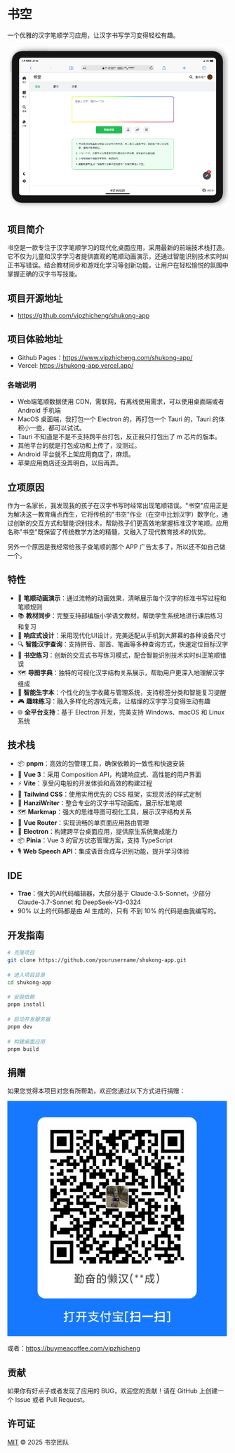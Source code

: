 # 书空

一个优雅的汉字笔顺学习应用，让汉字书写学习变得轻松有趣。

![](./screenshots/home.png)

## 项目简介

书空是一款专注于汉字笔顺学习的现代化桌面应用，采用最新的前端技术栈打造。它不仅为儿童和汉字学习者提供直观的笔顺动画演示，还通过智能识别技术实时纠正书写错误。结合教材同步和游戏化学习等创新功能，让用户在轻松愉悦的氛围中掌握正确的汉字书写技能。

## 项目开源地址

- https://github.com/vipzhicheng/shukong-app

## 项目体验地址

- Github Pages：https://www.vipzhicheng.com/shukong-app/
- Vercel: https://shukong-app.vercel.app/

### 各端说明

- Web端笔顺数据使用 CDN，需联网，有离线使用需求，可以使用桌面端或者 Android 手机端
- MacOS 桌面端，我打包一个 Electron 的，再打包一个 Tauri 的，Tauri 的体积小一些，都可以试试。
- Tauri 不知道是不是不支持跨平台打包，反正我只打包出了 m 芯片的版本。
- 其他平台的就是打包成功和上传了，没测过。
- Android 平台就不上架应用商店了，麻烦。
- 苹果应用商店还没弄明白，以后再弄。

## 立项原因

作为一名家长，我发现我的孩子在汉字书写时经常出现笔顺错误。"书空"应用正是为解决这一教育痛点而生，它将传统的"书空"作业（在空中比划汉字）数字化，通过创新的交互方式和智能识别技术，帮助孩子们更高效地掌握标准汉字笔顺。应用名称"书空"既保留了传统教学方法的精髓，又融入了现代教育技术的优势。

另外一个原因是我经常给孩子查笔顺的那个 APP 广告太多了，所以还不如自己做一个。

## 特性

- 🎯 **笔顺动画演示**：通过流畅的动画效果，清晰展示每个汉字的标准书写过程和笔顺规则
- 📚 **教材同步**：完整支持部编版小学语文教材，帮助学生系统地进行课后练习和复习
- 🎨 **响应式设计**：采用现代化UI设计，完美适配从手机到大屏幕的各种设备尺寸
- 🔍 **智能汉字查询**：支持拼音、部首、笔画等多种查询方式，快速定位目标汉字
- 📝 **书空练习**：创新的交互式书写练习模式，配合智能识别技术实时纠正笔顺错误
- 🗺️ **导图字典**：独特的可视化汉字结构关系展示，帮助用户更深入地理解汉字组成
- 📖 **智能生字本**：个性化的生字收藏与管理系统，支持标签分类和智能复习提醒
- 🎮 **趣味练习**：融入多样化的游戏元素，让枯燥的汉字学习变得生动有趣
- 🌐 **全平台支持**：基于 Electron 开发，完美支持 Windows、macOS 和 Linux 系统

## 技术栈

- 📦 **pnpm**：高效的包管理工具，确保依赖的一致性和快速安装
- 🚀 **Vue 3**：采用 Composition API，构建响应式、高性能的用户界面
- ⚡️ **Vite**：享受闪电般的开发体验和高效的构建过程
- 🎨 **Tailwind CSS**：使用实用优先的 CSS 框架，实现灵活的样式定制
- 📝 **HanziWriter**：整合专业的汉字书写动画库，展示标准笔顺
- 🗺️ **Markmap**：强大的思维导图可视化工具，展示汉字结构关系
- 🎯 **Vue Router**：实现流畅的单页面应用路由管理
- 🔧 **Electron**：构建跨平台桌面应用，提供原生系统集成能力
- 📦 **Pinia**：Vue 3 的官方状态管理方案，支持 TypeScript
- 🎙️ **Web Speech API**：集成语音合成与识别功能，提升学习体验

## IDE

- **Trae**：强大的AI代码编辑器，大部分基于 Claude-3.5-Sonnet，少部分 Claude-3.7-Sonnet 和 DeepSeek-V3-0324
- 90% 以上的代码都是由 AI 生成的，只有 不到 10% 的代码是由我编写的。

## 开发指南

```bash
# 克隆项目
git clone https://github.com/yourusername/shukong-app.git

# 进入项目目录
cd shukong-app

# 安装依赖
pnpm install

# 启动开发服务器
pnpm dev

# 构建桌面应用
pnpm build
```

## 捐赠

如果您觉得本项目对您有所帮助，欢迎您通过以下方式进行捐赠：

![支付宝](./donate.png)

或者：https://buymeacoffee.com/vipzhicheng

## 贡献

如果你有好点子或者发现了应用的 BUG，欢迎您的贡献！请在 GitHub 上创建一个 Issue 或者 Pull Request。

## 许可证

[MIT](LICENSE.txt) © 2025 书空团队
